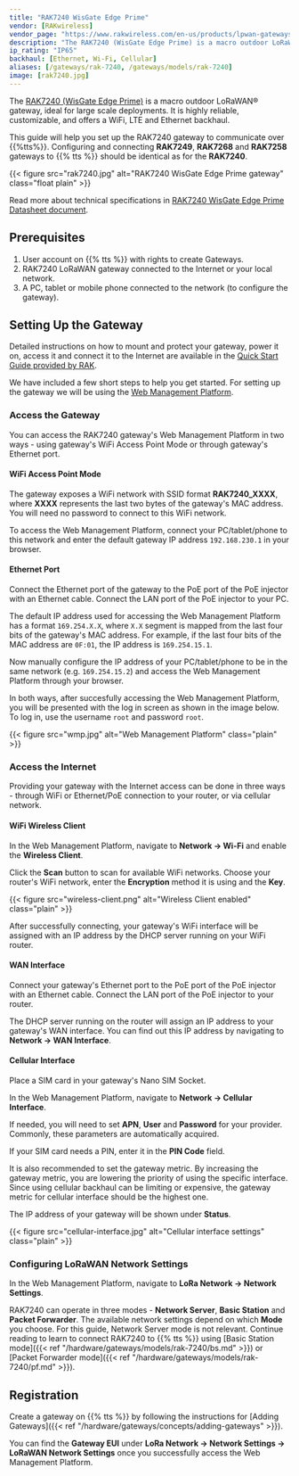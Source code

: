 ```yaml
---
title: "RAK7240 WisGate Edge Prime"
vendor: [RAKwireless]
vendor_page: "https://www.rakwireless.com/en-us/products/lpwan-gateways-and-concentrators/rak7240"
description: "The RAK7240 (WisGate Edge Prime) is a macro outdoor LoRaWAN® gateway, ideal for large scale deployments. It is highly reliable, customizable, and offers a WiFi, LTE and Ethernet backhaul."
ip_rating: "IP65"
backhaul: [Ethernet, Wi-Fi, Cellular]
aliases: [/gateways/rak-7240, /gateways/models/rak-7240]
image: [rak7240.jpg]
---
```


The [RAK7240 (WisGate Edge Prime)](https://docs.rakwireless.com/Product-Categories/WisGate/RAK7240/Overview/) is a macro outdoor LoRaWAN® gateway, ideal for large scale deployments. It is highly reliable, customizable, and offers a WiFi, LTE and Ethernet backhaul.

This guide will help you set up the RAK7240 gateway to communicate over {{%tts%}}. Configuring and connecting **RAK7249**, **RAK7268** and **RAK7258** gateways to {{% tts %}} should be identical as for the **RAK7240**.

{{< figure src="rak7240.jpg" alt="RAK7240 WisGate Edge Prime gateway" class="float plain" >}}

<!--more-->

Read more about technical specifications in [RAK7240 WisGate Edge Prime Datasheet document](https://docs.rakwireless.com/Product-Categories/WisGate/RAK7240/Datasheet/).

## Prerequisites

1. User account on {{% tts %}} with rights to create Gateways.
2. RAK7240 LoRaWAN gateway connected to the Internet or your local network.
3. A PC, tablet or mobile phone connected to the network (to configure the gateway).

## Setting Up the Gateway

Detailed instructions on how to mount and protect your gateway, power it on, access it and connect it to the Internet are available in the [Quick Start Guide provided by RAK](https://docs.rakwireless.com/Product-Categories/WisGate/RAK7240/Quickstart/).

We have included a few short steps to help you get started. For setting up the gateway we will be using the [Web Management Platform](https://docs.rakwireless.com/Knowledge-Hub/Learn/WEB-Management-Platform/).

### Access the Gateway

You can access the RAK7240 gateway's Web Management Platform in two ways - using gateway's WiFi Access Point Mode or through gateway's Ethernet port.

#### WiFi Access Point Mode

The gateway exposes a WiFi network with SSID format **RAK7240_XXXX**, where **XXXX** represents the last two bytes of the gateway's MAC address. You will need no password to connect to this WiFi network.

To access the Web Management Platform, connect your PC/tablet/phone to this network and enter the default gateway IP address `192.168.230.1` in your browser.

#### Ethernet Port

Connect the Ethernet port of the gateway to the PoE port of the PoE injector with an Ethernet cable. Connect the LAN port of the PoE injector to your PC.

The default IP address used for accessing the Web Management Platform has a format `169.254.X.X`, where `X.X` segment is mapped from the last four bits of the gateway's MAC address. For example, if the last four bits of the MAC address are `0F:01`, the IP address is `169.254.15.1`.

Now manually configure the IP address of your PC/tablet/phone to be in the same network (e.g. `169.254.15.2`) and access the Web Management Platform through your browser.

In both ways, after succesfully accessing the Web Management Platform, you will be presented with the log in screen as shown in the image below. To log in, use the username `root` and password `root`.

{{< figure src="wmp.jpg" alt="Web Management Platform" class="plain" >}}

### Access the Internet

Providing your gateway with the Internet access can be done in three ways - through WiFi or Ethernet/PoE connection to your router, or via cellular network.

#### WiFi Wireless Client

In the Web Management Platform, navigate to **Network &#8594; Wi-Fi** and enable the **Wireless Client**.

Click the **Scan** button to scan for available WiFi networks. Choose your router's WiFi network, enter the **Encryption** method it is using and the **Key**.

{{< figure src="wireless-client.png" alt="Wireless Client enabled" class="plain" >}}

After successfully connecting, your gateway's WiFi interface will be assigned with an IP address by the DHCP server running on your WiFi router.

#### WAN Interface

Connect your gateway's Ethernet port to the PoE port of the PoE injector with an Ethernet cable. Connect the LAN port of the PoE injector to your router.

The DHCP server running on the router will assign an IP address to your gateway's WAN interface. You can find out this IP address by navigating to **Network &#8594; WAN Interface**.

#### Cellular Interface

Place a SIM card in your gateway's Nano SIM Socket.

In the Web Management Platform, navigate to **Network &#8594; Cellular Interface**.

If needed, you will need to set **APN**, **User** and **Password** for your provider. Commonly, these parameters are automatically acquired.

If your SIM card needs a PIN, enter it in the **PIN Code** field.

It is also recommended to set the gateway metric. By increasing the gateway metric, you are lowering the priority of using the specific interface. Since using cellular backhaul can be limiting or expensive, the gateway metric for cellular interface should be the highest one.

The IP address of your gateway will be shown under **Status**.

{{< figure src="cellular-interface.jpg" alt="Cellular interface settings" class="plain" >}}

### Configuring LoRaWAN Network Settings

In the Web Management Platform, navigate to **LoRa Network &#8594; Network Settings**.

RAK7240 can operate in three modes - **Network Server**, **Basic Station** and **Packet Forwarder**. The available network settings depend on which **Mode** you choose. For this guide, Network Server mode is not relevant. Continue reading to learn to connect RAK7240 to {{% tts %}} using [Basic Station mode]({{< ref "/hardware/gateways/models/rak-7240/bs.md" >}}) or [Packet Forwarder mode]({{< ref "/hardware/gateways/models/rak-7240/pf.md" >}}).

## Registration

Create a gateway on {{% tts %}} by following the instructions for [Adding Gateways]({{< ref "/hardware/gateways/concepts/adding-gateways" >}}).

You can find the **Gateway EUI** under **LoRa Network &#8594; Network Settings &#8594; LoRaWAN Network Settings** once you successfully access the Web Management Platform.
